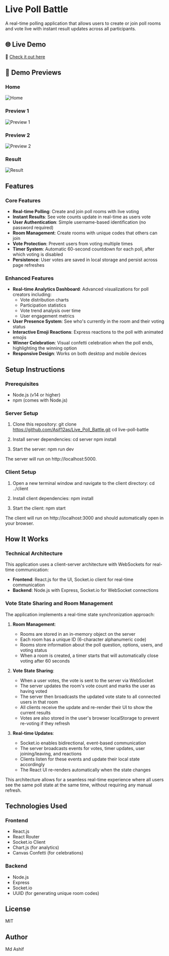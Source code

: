 # Live Poll Battle

A real-time polling application that allows users to create or join poll rooms and vote live with instant result updates across all participants.

## 🌐 Live Demo

🔗 [Check it out here](https://livepollbattle.vercel.app/)

## 📸 Demo Previews

### Home
![Home](./PreviewHome.JPG)

### Preview 1
![Preview 1](./Preview1.JPG)

### Preview 2
![Preview 2](./Preview2.JPG)

### Result
![Result](./Result.JPG)



## Features

### Core Features
- **Real-time Polling**: Create and join poll rooms with live voting
- **Instant Results**: See vote counts update in real-time as users vote
- **User Authentication**: Simple username-based identification (no password required)
- **Room Management**: Create rooms with unique codes that others can join
- **Vote Protection**: Prevent users from voting multiple times
- **Timer System**: Automatic 60-second countdown for each poll, after which voting is disabled
- **Persistence**: User votes are saved in local storage and persist across page refreshes

### Enhanced Features
- **Real-time Analytics Dashboard**: Advanced visualizations for poll creators including:
  - Vote distribution charts
  - Participation statistics
  - Vote trend analysis over time
  - User engagement metrics
- **User Presence System**: See who's currently in the room and their voting status
- **Interactive Emoji Reactions**: Express reactions to the poll with animated emojis
- **Winner Celebration**: Visual confetti celebration when the poll ends, highlighting the winning option
- **Responsive Design**: Works on both desktop and mobile devices

## Setup Instructions

### Prerequisites
- Node.js (v14 or higher)
- npm (comes with Node.js)

### Server Setup
1. Clone this repository:
git clone https://github.com/Asif12as/Live_Poll_Battle.git
cd live-poll-battle

2. Install server dependencies:
cd server
npm install

3. Start the server:
npm run dev

The server will run on http://localhost:5000.

### Client Setup
1. Open a new terminal window and navigate to the client directory:
cd ../client

2. Install client dependencies:
npm install

3. Start the client:
npm start

The client will run on http://localhost:3000 and should automatically open in your browser.

## How It Works

### Technical Architecture

This application uses a client-server architecture with WebSockets for real-time communication:

- **Frontend**: React.js for the UI, Socket.io client for real-time communication
- **Backend**: Node.js with Express, Socket.io for WebSocket connections

### Vote State Sharing and Room Management

The application implements a real-time state synchronization approach:

1. **Room Management**:
   - Rooms are stored in an in-memory object on the server
   - Each room has a unique ID (6-character alphanumeric code)
   - Rooms store information about the poll question, options, users, and voting status
   - When a room is created, a timer starts that will automatically close voting after 60 seconds

2. **Vote State Sharing**:
   - When a user votes, the vote is sent to the server via WebSocket
   - The server updates the room's vote count and marks the user as having voted
   - The server then broadcasts the updated vote state to all connected users in that room
   - All clients receive the update and re-render their UI to show the current results
   - Votes are also stored in the user's browser localStorage to prevent re-voting if they refresh

3. **Real-time Updates**:
   - Socket.io enables bidirectional, event-based communication
   - The server broadcasts events for votes, timer updates, user joining/leaving, and reactions
   - Clients listen for these events and update their local state accordingly
   - The React UI re-renders automatically when the state changes

This architecture allows for a seamless real-time experience where all users see the same poll state at the same time, without requiring any manual refresh.

## Technologies Used

### Frontend
- React.js
- React Router
- Socket.io Client
- Chart.js (for analytics)
- Canvas Confetti (for celebrations)

### Backend
- Node.js
- Express
- Socket.io
- UUID (for generating unique room codes)

## License

MIT

## Author

Md Ashif
